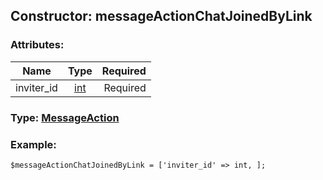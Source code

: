 ## Constructor: messageActionChatJoinedByLink  

### Attributes:

| Name     |    Type       | Required |
|----------|:-------------:|---------:|
|inviter\_id|[int](../types/int.md) | Required|


### Type: [MessageAction](../types/MessageAction.md)

### Example:


```
$messageActionChatJoinedByLink = ['inviter_id' => int, ];
```